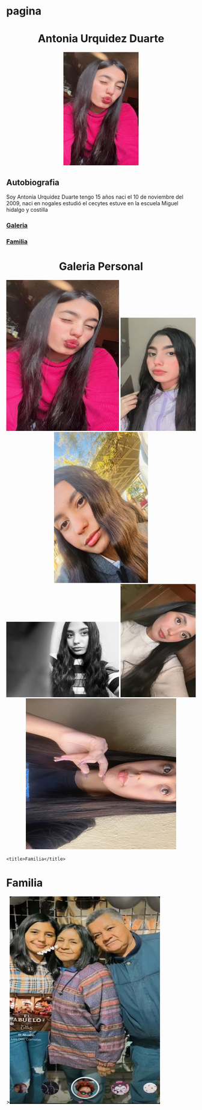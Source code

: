 # pagina

<html>
<title>Antonia Urquidez Duarte</title>

<body>
<center><h1> Antonia Urquidez Duarte</h1></center>
<center><img src="1.jpg" width="200" height="300" ></center>
<h2> Autobiografia</h2>
<p>Soy Antonia Urquidez Duarte tengo 15 años naci el 10 de noviembre del 2009, naci en nogales estudió el cecytes estuve en la escuela Miguel hidalgo y costilla</p>
 

<h3><a href="galeria.html">Galeria</a></h3>
<h3><a href="familia.html">Familia</a></h3>

</body>


</html>

<center><h1> Galeria Personal </h1> </center>
<center>
<img src="1.jpg" width="300" height="400">
<img src="2.jpg" width="200" height="300">
<img src="3.jpg" width="250" height="400">
<img src="4.jpg" width="300" height="200">
<img src="5.jpg" width="200" height="300">
  
<img src="6.jpg" width="400" height="400">

</center>

<html>
<head>
  
    <title>Familia</title>
</head>
<body>
    <h1>Familia</h1>
><img src="7.jpg" width="400" height="550">
</center>
</html>

